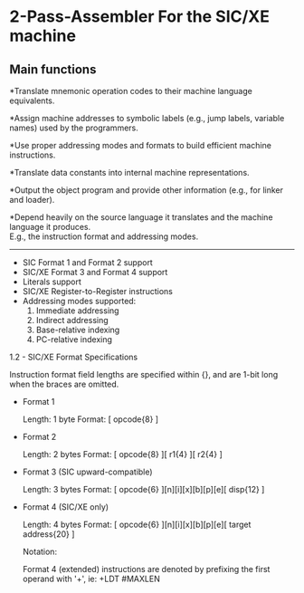 # 2-Pass-Assembler For the SIC/XE machine

## Main functions 

*Translate mnemonic operation codes to their machine language equivalents.

*Assign machine addresses to symbolic labels (e.g., jump labels, variable
names) used by the programmers.

*Use proper addressing modes and formats to build efficient machine instructions.

*Translate data constants into internal machine representations.

*Output the object program and provide other information (e.g., for linker and loader).

*Depend heavily on the source language it translates and the machine language it produces.   
  E.g., the instruction format and addressing modes. 

********************************************************************************

- SIC Format 1 and Format 2 support
- SIC/XE Format 3 and Format 4 support
- Literals support
- SIC/XE Register-to-Register instructions
- Addressing modes supported:
  1. Immediate addressing
  2. Indirect addressing
  3. Base-relative indexing
  4. PC-relative indexing


1.2 - SIC/XE Format Specifications

Instruction format field lengths are specified within {}, and are 1-bit long when
the braces are omitted.

- Format 1

  Length: 1 byte
  Format: [ opcode{8} ]

- Format 2

  Length: 2 bytes
  Format: [ opcode{8} ][ r1{4} ][ r2{4} ]

- Format 3 (SIC upward-compatible)

  Length: 3 bytes
  Format: [ opcode{6} ][n][i][x][b][p][e][ disp{12} ]

- Format 4 (SIC/XE only)

  Length: 4 bytes
  Format: [ opcode{6} ][n][i][x][b][p][e][ target address{20} ]

  Notation:

  Format 4 (extended) instructions are denoted by prefixing the first operand with '+', ie:
  +LDT    #MAXLEN